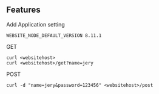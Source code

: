 ## Features

Add Application setting 

    WEBSITE_NODE_DEFAULT_VERSION 8.11.1

GET

    curl <websitehost>
    curl <websitehost>/get?name=jery

POST

    curl -d "name=jery&password=123456" <websitehost>/post
